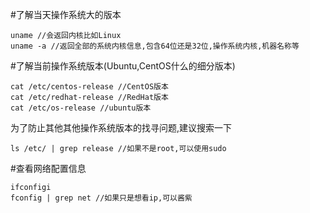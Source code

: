 #了解当天操作系统大的版本

```shell
uname //会返回内核比如Linux
uname -a //返回全部的系统内核信息,包含64位还是32位,操作系统内核,机器名称等
```

#了解当前操作系统版本(Ubuntu,CentOS什么的细分版本)

```shell
cat /etc/centos-release //CentOS版本
cat	/etc/redhat-release //RedHat版本
cat /etc/os-release //ubuntu版本
```

为了防止其他其他操作系统版本的找寻问题,建议搜索一下

	ls /etc/ | grep release //如果不是root,可以使用sudo

#查看网络配置信息

```shell
ifconfigi
fconfig | grep net //如果只是想看ip,可以酱紫
```

